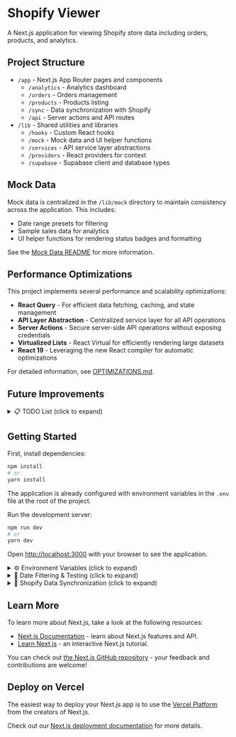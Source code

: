 # Shopify Viewer

A Next.js application for viewing Shopify store data including orders, products, and analytics.

## Project Structure

- `/app` - Next.js App Router pages and components
  - `/analytics` - Analytics dashboard
  - `/orders` - Orders management
  - `/products` - Products listing
  - `/sync` - Data synchronization with Shopify
  - `/api` - Server actions and API routes
- `/lib` - Shared utilities and libraries
  - `/hooks` - Custom React hooks
  - `/mock` - Mock data and UI helper functions
  - `/services` - API service layer abstractions
  - `/providers` - React providers for context
  - `/supabase` - Supabase client and database types


## Mock Data

Mock data is centralized in the `/lib/mock` directory to maintain consistency across the application. This includes:

- Date range presets for filtering
- Sample sales data for analytics
- UI helper functions for rendering status badges and formatting

See the [Mock Data README](/lib/mock/README.md) for more information.

## Performance Optimizations

This project implements several performance and scalability optimizations:

- **React Query** - For efficient data fetching, caching, and state management
- **API Layer Abstraction** - Centralized service layer for all API operations
- **Server Actions** - Secure server-side API operations without exposing credentials
- **Virtualized Lists** - React Virtual for efficiently rendering large datasets
- **React 19** - Leveraging the new React compiler for automatic optimizations

For detailed information, see [OPTIMIZATIONS.md](/OPTIMIZATIONS.md).

## Future Improvements

<details>
<summary>📋 TODO List (click to expand)</summary>

### Database and ORM
- [ ] Implement a proper ORM (Prisma) for database operations
- [ ] Create migration scripts for database schema changes
- [ ] Add database schema visualization
- [ ] Implement database seeding for development environments

### Component Architecture
- [ ] Refactor repeating UI patterns into reusable components
- [ ] Create a component library for consistent UI elements
- [ ] Add Storybook for component documentation
- [ ] Implement component testing with React Testing Library

### Performance Enhancements
- [ ] Add virtualization for order/product tables for better pagination performance
- [ ] Implement data prefetching for common navigation paths
- [ ] Add bundle analysis and optimization
- [ ] Optimize API response caching strategies

### Developer Experience
- [ ] Add comprehensive TypeScript documentation
- [ ] Improve error handling and logging
- [ ] Create CI/CD pipeline for automated testing
- [ ] Add code quality checks with ESLint/Prettier

</details>

## Getting Started

First, install dependencies:

```bash
npm install
# or
yarn install
```

The application is already configured with environment variables in the `.env` file at the root of the project.

Run the development server:

```bash
npm run dev
# or
yarn dev
```

Open [http://localhost:3000](http://localhost:3000) with your browser to see the application.

<details>
<summary>⚙️ Environment Variables (click to expand)</summary>

The application uses environment variables from the `.env` file in the root directory:

```
# Shopify API Credentials
SHOPIFY_SHOP_NAME="your-store.myshopify.com"
SHOPIFY_API_KEY="your_api_key"
SHOPIFY_API_SECRET="your_api_secret" 
SHOPIFY_API_VERSION="2024-01"
SHOPIFY_ACCESS_TOKEN="your_access_token"

# Application URL
NEXT_PUBLIC_APP_URL="http://localhost:3000"

# Supabase Configuration
NEXT_PUBLIC_SUPABASE_URL="your_supabase_url"
NEXT_PUBLIC_SUPABASE_API_KEY="your_supabase_anon_key"

# API Endpoints
NEXT_PUBLIC_SUPABASE_ORDERS_API_ENDPOINT="/api/supabase/orders"
NEXT_PUBLIC_SUPABASE_PRODUCTS_API_ENDPOINT="/api/supabase/products"
```

### Shopify API Configuration

The Server Actions connect directly to the Shopify Admin API using these environment variables:

- `SHOPIFY_SHOP_NAME`: Your Shopify store URL (e.g., "your-store.myshopify.com")
- `SHOPIFY_API_VERSION`: The Shopify API version to use (e.g., "2024-01")
- `SHOPIFY_ACCESS_TOKEN`: Your private Shopify Admin API access token

This project uses [`next/font`](https://nextjs.org/docs/app/building-your-application/optimizing/fonts) to automatically optimize and load [Inter](https://fonts.google.com/specimen/Inter), a modern sans-serif font.

</details>

<details>
<summary>📅 Date Filtering & Testing (click to expand)</summary>

### Date Filtering Logic

The application filters orders based on the **Shopify store's order processing date** (`processedAt`), not the date when orders were synced to our database.

### Example Test Dates

Here are a few example date ranges to test the filtering functionality:

| Test Case | Date Range | Expected Result |
|-----------|------------|-----------------|
| Recent Orders | 2023-12-01 to 2023-12-31 | Orders from December 2023 |
| Black Friday | 2023-11-24 to 2023-11-27 | Holiday shopping period orders |
| All Orders | Leave dates empty, click "View All Orders" | Complete order history |

> **Note**: The demo environment contains sample data primarily from 2023-2024.

To test the date filter:
1. Select a date range using the date pickers
2. Click "Apply" or use a preset button like "Last 7 Days" 
3. Verify the displayed orders match your selected dates
4. Use "View All Orders" to reset filters

### Testing Date Filters

To test the date filtering functionality:

1. **Setup Test Environment**
   ```bash
   # Start the development server
   npm run dev
   ```

2. **Manual Testing**
   - Navigate to the Orders page
   - Use the date picker to select different date ranges
   - Verify that the orders displayed match the expected date range
   - Test edge cases such as:
     - Selecting dates with no orders
     - Selecting a single day
     - Selecting a very wide date range

3. **API Testing**
   - Use the API directly to verify filtering:
   ```bash
   # Replace with your actual base URL and date parameters
   curl "http://localhost:3000/api/supabase/orders?startDate=2023-01-01&endDate=2023-01-31"
   ```

4. **Testing Preset Date Ranges**
   - Click the preset date range buttons ("Last 7 days", "Last 30 days", etc.)
   - Verify that the correct date range is applied and the appropriate orders are displayed

5. **View All Orders**
   - Click the "View All Orders" button to clear date filters
   - Verify that all orders are displayed regardless of date

Note that if you need to filter by database sync date instead, this would require schema modifications and API changes.

</details>

<details>
<summary>🔄 Shopify Data Synchronization (click to expand)</summary>

The application provides functionality to synchronize products and orders from your Shopify store to the Supabase database.

### How Synchronization Works

1. **Products Synchronization**
   - Click the "Sync Products" button on the Products page
   - The app connects to the Shopify GraphQL Admin API using your credentials
   - Products, variants, and images are fetched from Shopify
   - Data is then stored in the Supabase database with proper relationships
   - Existing products are updated and new products are added

2. **Orders Synchronization**
   - Select a date range on the Orders page
   - Click the "Sync Orders" button
   - The app fetches orders from the specified date range from Shopify
   - Orders and related data (line items, addresses, customers) are stored in Supabase
   - The system maintains relationships between orders and products

### Synchronization Flow

```
UI Request → API Route → Shopify GraphQL API → Transform Data → Supabase Database
```

Each synchronization operation provides real-time feedback through toast notifications, indicating whether the sync was successful or if any errors occurred.

### Technical Implementation

The synchronization is implemented through server-side API routes:
- `/api/shopify/products/sync`: Syncs all products from the Shopify store
- `/api/shopify/orders/sync`: Syncs orders from a specified date range

These endpoints authenticate with Shopify using your store credentials from environment variables, then use the Shopify Admin API to fetch the data. The data is then processed and stored in the Supabase database using the Supabase client's `upsert` functionality to avoid duplicates.

### Testing Synchronization

To test the synchronization:
1. Ensure your Shopify API credentials are correctly set in the environment variables
2. Click the "Sync Products" button on the Products page
3. For Orders, select a date range and click "Sync Orders"
4. Check the updated listings to verify the data was imported correctly

</details>

## Learn More

To learn more about Next.js, take a look at the following resources:

- [Next.js Documentation](https://nextjs.org/docs) - learn about Next.js features and API.
- [Learn Next.js](https://nextjs.org/learn) - an interactive Next.js tutorial.

You can check out [the Next.js GitHub repository](https://github.com/vercel/next.js) - your feedback and contributions are welcome!

## Deploy on Vercel

The easiest way to deploy your Next.js app is to use the [Vercel Platform](https://vercel.com/new?utm_medium=default-template&filter=next.js&utm_source=create-next-app&utm_campaign=create-next-app-readme) from the creators of Next.js.

Check out our [Next.js deployment documentation](https://nextjs.org/docs/app/building-your-application/deploying) for more details.
